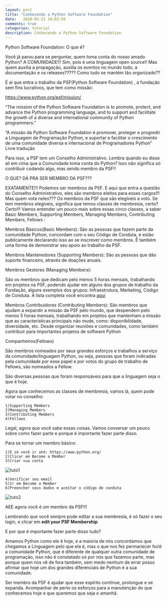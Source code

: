 ```yaml
---
layout: post
title: "Conhecendo a Python Software Foundation"
date:   2020-05-21 19:02:59
comments: true
categories: tutorial
description: Conhecendo a Python Software Foundation
---
```


Python Software Foundation:  O que é?

Você já parou para se perguntar, quem toma conta do nosso amado Python? A COMUNIDADE!!! Sim, pois é uma linguagem open source!! Mas quem auxilia a propagação, auxilia os eventos no mundo todo, a documentação e os releases????? Como tudo se mantém tão organizado??

É ai que entra o trabalho da PSF(Python Software Foundation) , a fundação sem fins lucrativos, que tem como missão:

https://www.python.org/psf/mission/


“The mission of the Python Software Foundation is to promote, protect, and advance the Python programming language, and to support and facilitate the growth of a diverse and international community of Python programmers.”

“A missão da Python Software Foundation é promover, proteger e progredir a Linguagem de Programação Python, e suportar e facilitar o crescimento de uma comunidade diversa e internacional de Programadores Python”
Livre tradução

Para isso, a PSF tem um Conselho Administrativo. Lembra quando eu disse ali em cima que a Comunidade toma conta do Python? Isso não significa só contribuir codando algo, mas sendo membro da PSF!!

O QUE? DÁ PRA SER MEMBRO DA PSF???

EXATAMENTE!!! Podemos ser membros da PSF. E aqui que entra a questão do Conselho Administrativo, eles são membros eleitos para esses cargos!!! Mas quem vota neles??? Os membros da PSF que são elegíveis a voto. Se tem membros elegíveis, significa que temos classes de membresia, certo? Certo!!! Vamos entender um pouco mais sobre essas cinco classes, a saber Basic Members, Supporting Members, Managing Members, Contributing Members, Fellows :

Membros Básicos(Basic Members):
São as pessoas que fazem parte da comunidade Python, concordam com o seu Código de Conduta, e estão publicamente declarando isso ao se inscrever como membros. É também uma forma de demonstrar seu apoio ao trabalho da PSF.


Membros Mantenedores (Supporting Members):
São as pessoas que dão suporte financeiro, através de doações anuais.

Membros Gestores (Managing Members):

São os membros que dedicam pelo menos 5 horas mensais, trabalhando em projetos na PSF, podendo ajudar em alguns dos grupos de trabalho da Fundação, alguns exemplos dos grupos: Infraestrutura, Marketing, Código de Conduta.  A lista completa você encontra [aqui](https://www.python.org/psf/committees/)

Membros Contribuidores (Contributing Members):
São membros que ajudam a expandir a missão da PSF pelo mundo, que despendem pelo menos 5 horas mensais, trabalhando em projetos que mantenham a missão que as características principais não mude, como: disponibilidade, diversidade, etc.  Desde organizar reuniões e comunidades, como também contribuir para importantes projetos de software Python

Companheiros(Fellows)

São membros nomeados por seus grandes esforços e trabalhos a serviço da comunidade/linguagem Python, ou seja, pessoas que foram indicadas pela comunidade por esse papel e por votos do grupo de trabalho de Fellows, são nomeados a Fellow. 

São diversas pessoas que foram responsáveis para que a linguagem seja o que é hoje.

Agora que conhecemos as classes de membresia, vamos lá, quem pode votar no conselho:

    1)Supporting Members
    2)Managing Members
    3)Contributing Members
    4)Fellows

Legal, agora que você sabe essas coisas. Vamos conversar um pouco  sobre como fazer parte e porque é importante fazer parte disso.

Para se tornar um membro básico:

    1)É só você ir até: https://www.python.org/
    2)Clicar em Become a Member
    3)Criar sua conta

![tuto1](..assets\video\criando_continha_2.gif)

    4)Verificar seu email
    5)Ir em Become a Member
    6)Preencher seus dados e aceitar o código de conduta

![tuto2](..assets\video\edicao_membresia.gif)

AEE agora você é um membro da PSF!!!

Lembrando que você sempre pode editar a sua membresia, é só fazer o seu login, e clicar em **edit your PSF Membership**

E por que é importante fazer parte disso tudo?

Amamos Python como ele é hoje, e a maioria de nós concordamos que chegamos a Linguagem pelo que ela é, mas o que nos fez permanecer foi/é a comunidade Python, que é diferente de qualquer outra comunidade de programação, isso não é constatado só por nós que fazemos parte, mas porque quem nos vê de fora também, sem medo nenhum de errar posso afirmar que hoje um dos grandes diferenciais de Python é a sua comunidade.

Ser membro da PSF é ajudar que esse espírito continue, prolongue e se expanda. Acompanhar de perto os esforços para a manutenção do que conhecemos hoje e que queremos que seja o amanhã.
